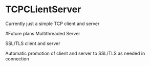 # TCPCLientServer
Currently just a simple TCP client and server

#Future plans
Multithreaded Server

SSL/TLS client and server

Automatic promotion of client and server to SSL/TLS as needed in connection
